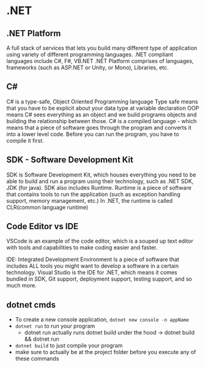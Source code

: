 # .NET

## .NET Platform
A full stack of services that lets you build many different type of application using variety of different programming languages.
.NET compliant languages include C#, F#, VB.NET
.NET Platform comprises of languages, frameworks (such as ASP.NET or Unity, or Mono), Libraries, etc.

## C# 
C# is a type-safe, Object Oriented Programming language
Type safe means that you have to be explicit about your data type at variable declaration
OOP means C# sees everything as an object and we build programs objects and building the relationship between those.
C# is a compiled language - which means that a piece of software goes through the program and converts it into a lower level code. Before you can run the program, you have to compile it first.

## SDK - Software Development Kit
SDK is Software Development Kit, which houses everything you need to be able to build and run a program using their technology, such as .NET SDK, JDK (for java).
SDK also includes Runtime. Runtime is a piece of software that contains tools to run the application (such as exception handling support, memory management, etc.)
In .NET, the runtime is called CLR(common language runtime)

## Code Editor vs IDE
VSCode is an example of the code editor, which is a souped up text editor with tools and capabilities to make coding easier and faster.

IDE: Integrated Development Environment
Is a piece of software that includes ALL tools you might want to develop a software in a certain technology. Visual Studio is the IDE for .NET, which means it comes bundled in SDK, Git support, deployment support, testing support, and so much more.

## dotnet cmds
- To create a new console application, `dotnet new console -n appName`
- `dotnet run` to run your program
    - dotnet run actually runs dotnet build under the hood -> dotnet build && dotnet run
- `dotnet build` to just compile your program
- make sure to actually be at the project folder before you execute any of these commands